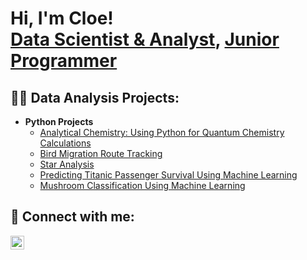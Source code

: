 <h1>Hi, I'm Cloe! <br/><a href="https://github.com/cloekwia">Data Scientist & Analyst</a>, <a href="https://www.linkedin.com/in/cloekwiatkowski/">Junior Programmer</a></h1>

<h2>👨‍💻 Data Analysis Projects:</h2>

- <b>Python Projects</b>
  - [Analytical Chemistry: Using Python for Quantum Chemistry Calculations](https://github.com/cloekwia/quantum_chem_pyscf)
  - [Bird Migration Route Tracking](https://github.com/cloekwia/Bird_Migration_Tracking)
  - [Star Analysis](https://github.com/cloekwia/Star_Analysis)
  - [Predicting Titanic Passenger Survival Using Machine Learning](https://github.com/cloekwia/Titanic_Survival)
  - [Mushroom Classification Using Machine Learning](https://github.com/cloekwia/Mushroom_Classification)

<h2> 🤳 Connect with me:</h2>

[<img align="left" alt="CloeKwiatkowski | LinkedIn" width="22px" src="https://cdn.jsdelivr.net/npm/simple-icons@v3/icons/linkedin.svg" />][linkedin]

[linkedin]: https://linkedin.com/in/cloekwiatkowski/

<!--
**cloekwia/cloekwia** is a ✨ _special_ ✨ repository because its `README.md` (this file) appears on your GitHub profile.

Here are some ideas to get you started:

- 🔭 I’m currently working on ...
- 🌱 I’m currently learning ...
- 👯 I’m looking to collaborate on ...
- 🤔 I’m looking for help with ...
- 💬 Ask me about ...
- 📫 How to reach me: ...
- 😄 Pronouns: ...
- ⚡ Fun fact: ...
-->
